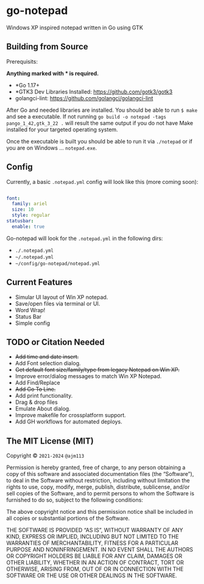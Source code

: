 # go-notepad

Windows XP inspired notepad written in Go using GTK

## Building from Source

Prerequisits:

**Anything marked with * is required.**

- *Go 1.17+
- *GTK3 Dev Libraries Installed: <https://github.com/gotk3/gotk3>
- golangci-lint: <https://github.com/golangci/golangci-lint>

After Go and needed libraries are installed. You should be able to run `$ make` and see a executable.
If not running `go build -o notepad -tags pango_1_42,gtk_3_22 .` will result the same output if you do not have Make installed for your targeted operating system.

Once the executable is built you should be able to run it via `./notepad` or if you are on Windows ... `notepad.exe`.

## Config

Currently, a basic `.notepad.yml` config will look like this (more coming soon):

```yml

font:
  family: ariel
  size: 10
  style: regular
statusbar:
  enable: true

```

Go-notepad will look for the `.notepad.yml` in the following dirs:

- `./.notepad.yml`
- `~/.notepad.yml`
- `~/config/go-notepad/notepad.yml`


## Current Features

- Simular UI layout of Win XP notepad.
- Save/open files via terminal or UI.
- Word Wrap!
- Status Bar
- Simple config

## TODO or Citation Needed

- ~~Add time and date insert.~~
- Add Font selection dialog.
- ~~Get default font size/family/type from legacy Notepad on Win XP.~~
- Improve error/dialog messages to match Win XP Notepad.
- Add Find/Replace
- ~~Add Go To Line.~~
- Add print functionality.
- Drag & drop files
- Emulate About dialog.
- Improve makefile for crossplatform support.
- Add GH workflows for automated deploys.

## The MIT License (MIT)

Copyright © `2021-2024` `@ajm113`

Permission is hereby granted, free of charge, to any person
obtaining a copy of this software and associated documentation
files (the “Software”), to deal in the Software without
restriction, including without limitation the rights to use,
copy, modify, merge, publish, distribute, sublicense, and/or sell
copies of the Software, and to permit persons to whom the
Software is furnished to do so, subject to the following
conditions:

The above copyright notice and this permission notice shall be
included in all copies or substantial portions of the Software.

THE SOFTWARE IS PROVIDED “AS IS”, WITHOUT WARRANTY OF ANY KIND,
EXPRESS OR IMPLIED, INCLUDING BUT NOT LIMITED TO THE WARRANTIES
OF MERCHANTABILITY, FITNESS FOR A PARTICULAR PURPOSE AND
NONINFRINGEMENT. IN NO EVENT SHALL THE AUTHORS OR COPYRIGHT
HOLDERS BE LIABLE FOR ANY CLAIM, DAMAGES OR OTHER LIABILITY,
WHETHER IN AN ACTION OF CONTRACT, TORT OR OTHERWISE, ARISING
FROM, OUT OF OR IN CONNECTION WITH THE SOFTWARE OR THE USE OR
OTHER DEALINGS IN THE SOFTWARE.
